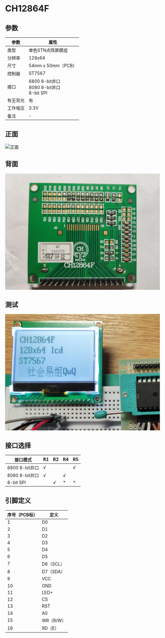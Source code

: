 # CH12864F

## 参数

| 参数     | 属性                                              |
| -------- | ------------------------------------------------- |
| 类型     | 单色STN点阵屏模组                                 |
| 分辨率   | 128x64                                            |
| 尺寸     | 54mm x 50mm（PCB）                                |
| 控制器   | ST7567                                            |
| 接口     | 6800 8-bit并口<br />8080 8-bit并口<br />8-bit SPI |
| 有无背光 | 有                                                |
| 工作电压 | 3.3V                                              |
| 备注     | -                                                 |

## 正面

![正面](正面.jpg)

## 背面

![背面](背面.jpg)

## 测试

![测试](测试.jpg)

## 接口选择

| 接口模式       | R1   | R2   | R4   | R5   |
| -------------- | ---- | ---- | ---- | ---- |
| 6800 8-bit并口 | √    |      |      | √    |
| 8080 8-bit并口 | √    |      | √    |      |
| 8-bit SPI      |      | √    | \*   | \*   |

## 引脚定义

| 序号（PCB标） | 定义      |
| ------------- | --------- |
| 1             | D0        |
| 2             | D1        |
| 3             | D2        |
| 4             | D3        |
| 5             | D4        |
| 6             | D5        |
| 7             | D6（SCL） |
| 8             | D7（SDA） |
| 9             | VCC       |
| 10            | GND       |
| 11            | LED+      |
| 12            | CS        |
| 13            | RST       |
| 14            | A0        |
| 15            | WR（R/W） |
| 16            | RD（E）   |